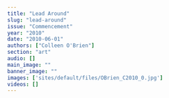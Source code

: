 ```yaml
---
title: "Lead Around"
slug: "lead-around"
issue: "Commencement"
year: "2010"
date: "2010-06-01"
authors: ["Colleen O'Brien"]
section: "art"
audio: []
main_image: ""
banner_image: ""
images: ['sites/default/files/OBrien_C2010_0.jpg']
videos: []
---
```

